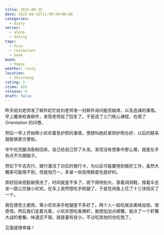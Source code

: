 ```yaml
---
title: 2025-08-15
date: 2025-08-15T21:09:59+08:00
categories:
  - diary
series:
  - alone
  - dating
tags:
  - Visa
  - restaurant
  - bank
mood:
  - happy
weather: rainy
location:
  - Shuicheng
rating: 3
stime: 416
release: 0
draft: false
---
```


昨天给刘老师发了邮件赶忙给刘老师发一封邮件询问能否缺席，以及选课的事情。早上醒来检查邮件，发现老师给了回复了。于是选了三门核心课程，也填了 Orientation 的问卷。

然后一早上开始帮小欢欢着急护照的事情，很想叫她赶紧把护照办好，以后的联系就能够更方便些。

中午吃完酸汤鱼粉回来，自己给自己剪了头发。发现没有想象中那么难，就是左手有点不大跟脑子。

然后下午去农行、建行激活了对应的银行卡，为以后可能要用到做好工作，虽然大概率可能用不到，但就怕万一，多留一些信用额度也是好的。

弄好回来把脏碗筷洗了，时间就差不多了。雨下得特别大，穿着洞洞鞋，撑着伞去坐一路公交接小欢欢。在车上突然想吃手枪腿了，于是在闲鱼上花了十三块钱买了一个。

我在德克士避雨，等小欢欢来手枪腿差不多好了。两个人一起吃就会美味加倍，很奇怪。然后我们走着光着，小欢欢想吃香辣虾，我想加加点螃蟹，就点了一个虾蟹大战的套餐。味道还不错，就是量有些少。不过吃其他的也吃饱了。

见面就很幸福！